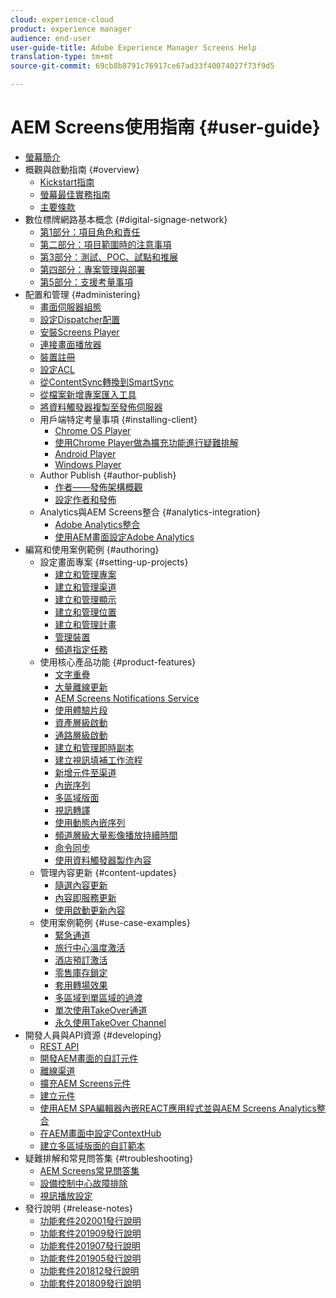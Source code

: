 ```yaml
---
cloud: experience-cloud
product: experience manager
audience: end-user
user-guide-title: Adobe Experience Manager Screens Help
translation-type: tm+mt
source-git-commit: 69cb8b8791c76917ce67ad33f40074027f73f9d5

---
```



# AEM Screens使用指南 {#user-guide}

+ [螢幕簡介](aem-screens-introduction.md)
+ 概觀與啟動指南 {#overview}
   + [Kickstart指南](kickstart-for-aem-screens.md)
   + [螢幕最佳實務指南](https://docs.adobe.com/content/help/en/experience-manager-screens/using/about-guide.html)
   + [主要條款](screens-glossary.md)
+ 數位標牌網路基本概念 {#digital-signage-network}
   + [第1部分：項目角色和責任](project-roles-responsibilities.md)
   + [第二部分：項目範圍時的注意事項](project-considerations.md)
   + [第3部分：測試、POC、試點和推展](testing-pocs-pilots-rollouts.md)
   + [第四部分：專案管理與部署](project-management-and-deployment.md)
   + [第5部分：支援考量事項](support-considerations.md)
+ 配置和管理 {#administering}
   + [畫面伺服器組態](configuring-screens-introduction.md)
   + [設定Dispatcher配置](dispatcher-configurations-aem-screens.md)
   + [安裝Screens Player](installing-screens-player.md)
   + [連接畫面播放器](working-with-screens-player.md)
   + [裝置註冊](device-registration.md)
   + [設定ACL](setting-up-acls.md)
   + [從ContentSync轉換到SmartSync](smartsync.md)
   + [從檔案新增專案匯入工具](project-importer.md)
   + [將資料觸發器複製至發佈伺服器](replicating-data-triggers.md)
   + 用戶端特定考量事項 {#installing-client}
      + [Chrome OS Player](implementing-chrome-os-player.md)
      + [使用Chrome Player做為擴充功能進行疑難排解](using-chrome-player-as-an-extension.md)
      + [Android Player](implementing-android-player.md)
      + [Windows Player](implementing-windows-player.md)
   + Author Publish {#author-publish}
      + [作者——發佈架構概觀](author-publish-architecture-overview.md)
      + [設定作者和發佈](author-and-publish.md)
   + Analytics與AEM Screens整合 {#analytics-integration}
      + [Adobe Analytics整合](adobe-analytics-integration-aem-screens.md)
      + [使用AEM畫面設定Adobe Analytics](configuring-adobe-analytics-aem-screens.md)
+ 編寫和使用案例範例 {#authoring}
   + 設定畫面專案 {#setting-up-projects}
      + [建立和管理專案](creating-a-screens-project.md)
      + [建立和管理渠道](managing-channels.md)
      + [建立和管理顯示](managing-displays.md)
      + [建立和管理位置](managing-locations.md)
      + [建立和管理計畫](managing-schedules.md)
      + [管理裝置](managing-devices.md)
      + [頻道指定任務](channel-assignment.md)
   + 使用核心產品功能 {#product-features}
      + [文字重疊](text-overlay.md)
      + [大量離線更新](bulk-offline-update.md)
      + [AEM Screens Notifications Service](screens-notifications-service.md)
      + [使用體驗片段](experience-fragments-in-screens.md)
      + [資產層級啟動](asset-level-scheduling.md)
      + [通路層級啟動](channel-level-activation.md)
      + [建立和管理即時副本](managing-livecopy.md)
      + [建立視訊填補工作流程](creating-a-video-padding-workflow.md)
      + [新增元件至渠道](adding-components-to-a-channel.md)
      + [內嵌序列](embedded-sequences.md)
      + [多區域版面](multi-zone-layout-aem-screens.md)
      + [視訊轉譯](generating-renditions.md)
      + [使用動態內嵌序列](dynamic-embedded-sequences.md)
      + [頻道層級大量影像播放持續時間](channel-level-image-playback.md)
      + [命令同步](using-command-sync.md)
      + [使用資料觸發器製作內容](authoring-data-triggers.md)
   + 管理內容更新 {#content-updates}
      + [隨選內容更新](on-demand-content.md)
      + [內容即服務更新](content-update-as-a-service.md)
      + [使用啟動更新內容](launches.md)
   + 使用案例範例 {#use-case-examples}
      + [緊急通道](emergency-channel.md)
      + [旅行中心溫度激活](local-temperature-activation.md)
      + [酒店預訂激活](hospitality-reservation-activation.md)
      + [零售庫存鎖定](retail-inventory-activation.md)
      + [套用轉場效果](applying-transitions.md)
      + [多區域到單區域的過渡](multizone-to-singlezone.md)
      + [單次使用TakeOver通道](single-use-takeover-channel.md)
      + [永久使用TakeOver Channel](perpetual-takeover-channel.md)
+ 開發人員與API資源 {#developing}
   + [REST API](rest-api.md)
   + [開發AEM畫面的自訂元件](developing-custom-component-tutorial-develop.md)
   + [離線渠道](offline-channels.md)
   + [擴充AEM Screens元件](extending-component-tutorial-develop.md)
   + [建立元件](creating-components.md)
   + [使用AEM SPA編輯器內嵌REACT應用程式並與AEM Screens Analytics整合](embedding-react-app.md)
   + [在AEM畫面中設定ContextHub](configuring-context-hub.md)
   + [建立多區域版面的自訂範本](creating-custom-templates-multizone-layouts.md)
+ 疑難排解和常見問答集 {#troubleshooting}
   + [AEM Screens常見問答集](aem-screens-faqs.md)
   + [設備控制中心故障排除](monitoring-screens.md)
   + [視訊播放設定](troubleshoot-videos.md)
+ 發行說明 {#release-notes}
   + [功能套件202001發行說明](release-notes-fp-202001.md)
   + [功能套件201909發行說明](release-notes-fp-201909.md)
   + [功能套件201907發行說明](release-notes-fp-201907.md)
   + [功能套件201905發行說明](screens-release-notes-fp-201905.md)
   + [功能套件201812發行說明](release-notes-fp-201812.md)
   + [功能套件201809發行說明](screens-release-notes.md)
